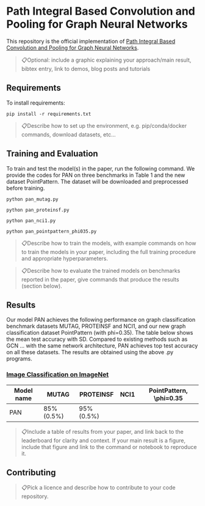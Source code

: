
# Path Integral Based Convolution and Pooling for Graph Neural Networks

This repository is the official implementation of [Path Integral Based Convolution and Pooling for Graph Neural Networks](https://arxiv.org/abs/). 

> 📋Optional: include a graphic explaining your approach/main result, bibtex entry, link to demos, blog posts and tutorials

## Requirements

To install requirements:

```setup
pip install -r requirements.txt
```

> 📋Describe how to set up the environment, e.g. pip/conda/docker commands, download datasets, etc...

## Training and Evaluation

To train and test the model(s) in the paper, run the following command. We provide the codes for PAN on three benchmarks in Table 1 and the new dataset PointPattern. The dataset will be downloaded and preprocessed before training. 

```PAN on MUTAG
python pan_mutag.py
```
```PAN on PROTEINSF
python pan_proteinsf.py
```
```PAN on NCI1
python pan_nci1.py
```
```PAN on PointPattern
python pan_pointpattern_phi035.py
```

> 📋Describe how to train the models, with example commands on how to train the models in your paper, including the full training procedure and appropriate hyperparameters.


> 📋Describe how to evaluate the trained models on benchmarks reported in the paper, give commands that produce the results (section below).

## Results

Our model PAN achieves the following performance on graph classification benchmark datasets MUTAG, PROTEINSF and NCI1, and our new graph classification dataset PointPattern (with phi=0.35). The table below shows the mean test accuracy with SD. Compared to existing methods such as GCN ... with the same network architecture, PAN achieves top test accuracy on all these datasets. The results are obtained using the above .py programs.

### [Image Classification on ImageNet](https://paperswithcode.com/sota/image-classification-on-imagenet)

| Model name         |   MUTAG         |   PROTEINSF     |   NCI1       |   PointPattern, \phi=0.35 |
| ------------------ |---------------- | --------------- |--------------|---------------------------|
|     PAN            |     85% (0.5%)  |      95% (0.5%) |              |                           |

> 📋Include a table of results from your paper, and link back to the leaderboard for clarity and context. If your main result is a figure, include that figure and link to the command or notebook to reproduce it. 


## Contributing

> 📋Pick a licence and describe how to contribute to your code repository. 
